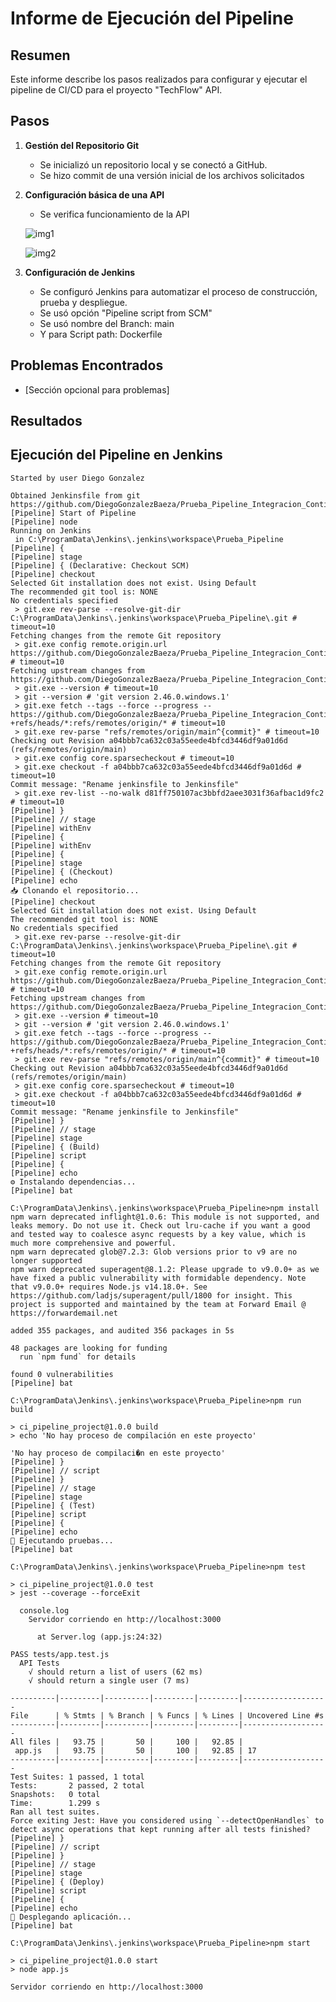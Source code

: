 # Informe de Ejecución del Pipeline

## Resumen

Este informe describe los pasos realizados para configurar y ejecutar el pipeline de CI/CD para el proyecto "TechFlow" API.

## Pasos

1. **Gestión del Repositorio Git**  
     
   - Se inicializó un repositorio local y se conectó a GitHub.
   - Se hizo commit de una versión inicial de los archivos solicitados

   

2. **Configuración básica de una API**  
     
   - Se verifica funcionamiento de la API
  
   
   ![img1](https://github.com/user-attachments/assets/ad30c4c6-c5e4-4c39-8b60-ae52b093c07f)


   ![img2](https://github.com/user-attachments/assets/d18d0c10-38ce-49a8-bb69-565f3eb9059d)


   

3. **Configuración de Jenkins**  
     
   - Se configuró Jenkins para automatizar el proceso de construcción, prueba y despliegue.
   - Se usó opción "Pipeline script from SCM"
   - Se usó nombre del Branch: main
   - Y para Script path: Dockerfile 


## Problemas Encontrados

- \[Sección opcional para problemas\]


## Resultados

## Ejecución del Pipeline en Jenkins

```text
Started by user Diego Gonzalez

Obtained Jenkinsfile from git https://github.com/DiegoGonzalezBaeza/Prueba_Pipeline_Integracion_Continua
[Pipeline] Start of Pipeline
[Pipeline] node
Running on Jenkins
 in C:\ProgramData\Jenkins\.jenkins\workspace\Prueba_Pipeline
[Pipeline] {
[Pipeline] stage
[Pipeline] { (Declarative: Checkout SCM)
[Pipeline] checkout
Selected Git installation does not exist. Using Default
The recommended git tool is: NONE
No credentials specified
 > git.exe rev-parse --resolve-git-dir C:\ProgramData\Jenkins\.jenkins\workspace\Prueba_Pipeline\.git # timeout=10
Fetching changes from the remote Git repository
 > git.exe config remote.origin.url https://github.com/DiegoGonzalezBaeza/Prueba_Pipeline_Integracion_Continua # timeout=10
Fetching upstream changes from https://github.com/DiegoGonzalezBaeza/Prueba_Pipeline_Integracion_Continua
 > git.exe --version # timeout=10
 > git --version # 'git version 2.46.0.windows.1'
 > git.exe fetch --tags --force --progress -- https://github.com/DiegoGonzalezBaeza/Prueba_Pipeline_Integracion_Continua +refs/heads/*:refs/remotes/origin/* # timeout=10
 > git.exe rev-parse "refs/remotes/origin/main^{commit}" # timeout=10
Checking out Revision a04bbb7ca632c03a55eede4bfcd3446df9a01d6d (refs/remotes/origin/main)
 > git.exe config core.sparsecheckout # timeout=10
 > git.exe checkout -f a04bbb7ca632c03a55eede4bfcd3446df9a01d6d # timeout=10
Commit message: "Rename jenkinsfile to Jenkinsfile"
 > git.exe rev-list --no-walk d81ff750107ac3bbfd2aee3031f36afbac1d9fc2 # timeout=10
[Pipeline] }
[Pipeline] // stage
[Pipeline] withEnv
[Pipeline] {
[Pipeline] withEnv
[Pipeline] {
[Pipeline] stage
[Pipeline] { (Checkout)
[Pipeline] echo
📥 Clonando el repositorio...
[Pipeline] checkout
Selected Git installation does not exist. Using Default
The recommended git tool is: NONE
No credentials specified
 > git.exe rev-parse --resolve-git-dir C:\ProgramData\Jenkins\.jenkins\workspace\Prueba_Pipeline\.git # timeout=10
Fetching changes from the remote Git repository
 > git.exe config remote.origin.url https://github.com/DiegoGonzalezBaeza/Prueba_Pipeline_Integracion_Continua # timeout=10
Fetching upstream changes from https://github.com/DiegoGonzalezBaeza/Prueba_Pipeline_Integracion_Continua
 > git.exe --version # timeout=10
 > git --version # 'git version 2.46.0.windows.1'
 > git.exe fetch --tags --force --progress -- https://github.com/DiegoGonzalezBaeza/Prueba_Pipeline_Integracion_Continua +refs/heads/*:refs/remotes/origin/* # timeout=10
 > git.exe rev-parse "refs/remotes/origin/main^{commit}" # timeout=10
Checking out Revision a04bbb7ca632c03a55eede4bfcd3446df9a01d6d (refs/remotes/origin/main)
 > git.exe config core.sparsecheckout # timeout=10
 > git.exe checkout -f a04bbb7ca632c03a55eede4bfcd3446df9a01d6d # timeout=10
Commit message: "Rename jenkinsfile to Jenkinsfile"
[Pipeline] }
[Pipeline] // stage
[Pipeline] stage
[Pipeline] { (Build)
[Pipeline] script
[Pipeline] {
[Pipeline] echo
⚙️ Instalando dependencias...
[Pipeline] bat

C:\ProgramData\Jenkins\.jenkins\workspace\Prueba_Pipeline>npm install 
npm warn deprecated inflight@1.0.6: This module is not supported, and leaks memory. Do not use it. Check out lru-cache if you want a good and tested way to coalesce async requests by a key value, which is much more comprehensive and powerful.
npm warn deprecated glob@7.2.3: Glob versions prior to v9 are no longer supported
npm warn deprecated superagent@8.1.2: Please upgrade to v9.0.0+ as we have fixed a public vulnerability with formidable dependency. Note that v9.0.0+ requires Node.js v14.18.0+. See https://github.com/ladjs/superagent/pull/1800 for insight. This project is supported and maintained by the team at Forward Email @ https://forwardemail.net

added 355 packages, and audited 356 packages in 5s

48 packages are looking for funding
  run `npm fund` for details

found 0 vulnerabilities
[Pipeline] bat

C:\ProgramData\Jenkins\.jenkins\workspace\Prueba_Pipeline>npm run build 

> ci_pipeline_project@1.0.0 build
> echo 'No hay proceso de compilación en este proyecto'

'No hay proceso de compilaci�n en este proyecto'
[Pipeline] }
[Pipeline] // script
[Pipeline] }
[Pipeline] // stage
[Pipeline] stage
[Pipeline] { (Test)
[Pipeline] script
[Pipeline] {
[Pipeline] echo
🧪 Ejecutando pruebas...
[Pipeline] bat

C:\ProgramData\Jenkins\.jenkins\workspace\Prueba_Pipeline>npm test 

> ci_pipeline_project@1.0.0 test
> jest --coverage --forceExit

  console.log
    Servidor corriendo en http://localhost:3000

      at Server.log (app.js:24:32)

PASS tests/app.test.js
  API Tests
    √ should return a list of users (62 ms)
    √ should return a single user (7 ms)

----------|---------|----------|---------|---------|-------------------
File      | % Stmts | % Branch | % Funcs | % Lines | Uncovered Line #s 
----------|---------|----------|---------|---------|-------------------
All files |   93.75 |       50 |     100 |   92.85 |                   
 app.js   |   93.75 |       50 |     100 |   92.85 | 17                
----------|---------|----------|---------|---------|-------------------
Test Suites: 1 passed, 1 total
Tests:       2 passed, 2 total
Snapshots:   0 total
Time:        1.299 s
Ran all test suites.
Force exiting Jest: Have you considered using `--detectOpenHandles` to detect async operations that kept running after all tests finished?
[Pipeline] }
[Pipeline] // script
[Pipeline] }
[Pipeline] // stage
[Pipeline] stage
[Pipeline] { (Deploy)
[Pipeline] script
[Pipeline] {
[Pipeline] echo
🚀 Desplegando aplicación...
[Pipeline] bat

C:\ProgramData\Jenkins\.jenkins\workspace\Prueba_Pipeline>npm start  

> ci_pipeline_project@1.0.0 start
> node app.js

Servidor corriendo en http://localhost:3000
```
